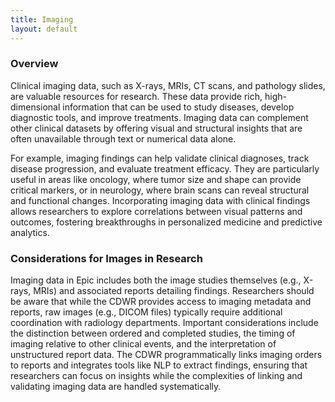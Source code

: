 ```yaml
---
title: Imaging
layout: default
---
```


### Overview
Clinical imaging data, such as X-rays, MRIs, CT scans, and pathology slides, are valuable resources for research. These data provide rich, high-dimensional information that can be used to study diseases, develop diagnostic tools, and improve treatments. Imaging data can complement other clinical datasets by offering visual and structural insights that are often unavailable through text or numerical data alone.

For example, imaging findings can help validate clinical diagnoses, track disease progression, and evaluate treatment efficacy. They are particularly useful in areas like oncology, where tumor size and shape can provide critical markers, or in neurology, where brain scans can reveal structural and functional changes. Incorporating imaging data with clinical findings allows researchers to explore correlations between visual patterns and outcomes, fostering breakthroughs in personalized medicine and predictive analytics.

### Considerations for Images in Research

Imaging data in Epic includes both the image studies themselves (e.g., X-rays, MRIs) and associated reports detailing findings. Researchers should be aware that while the CDWR provides access to imaging metadata and reports, raw images (e.g., DICOM files) typically require additional coordination with radiology departments. Important considerations include the distinction between ordered and completed studies, the timing of imaging relative to other clinical events, and the interpretation of unstructured report data. The CDWR programmatically links imaging orders to reports and integrates tools like NLP to extract findings, ensuring that researchers can focus on insights while the complexities of linking and validating imaging data are handled systematically.

<!--
### Considerations for Research
- Relevance to Research Questions: Align imaging report queries with the specific findings or modalities relevant to your study. For example, look for tumor measurements in oncology studies or structural brain changes in neurology. Use imaging reports to validate diagnoses or track changes over time in the context of your research objectives.

- Timing and Context of Imaging Studies: Imaging studies often occur within a specific clinical context, such as acute episodes or routine follow-ups. Ensure the timing of imaging aligns with your study’s objectives—for example, pre- and post-treatment imaging for efficacy studies or baseline scans for cohort definitions. Reflect on whether findings are from inpatient or outpatient settings and how that may affect interpretation.

- Imaging Report Content and Clarity: Imaging reports summarize key findings and often include impressions from radiologists. Familiarize yourself with common radiology terminology to accurately interpret these findings. Engage with the CDW-R to ensure reports are parsed correctly, capturing the key details needed for your research.

- CDW-R Infrastructure: Utilize tools for extracting structured information from imaging reports, such as natural language processing (NLP) frameworks. Leverage CDW-R’s capabilities to streamline imaging data retrieval and connect findings directly to clinical questions. Work closely with radiologists and the CDW-R team to refine imaging data requests. Radiologists can provide insights into report nuances, while the CDW-R ensures efficient querying and retrieval of data. For example, if DICOM files are required, coordinate to obtain relevant image sets efficiently.

 #### Ethical and Resource Considerations
Minimize unnecessary imaging studies, both to reduce patient burden and to adhere to ethical standards. Ensure imaging requests are justified and integral to your research goals. Avoid overburdening radiology teams by providing clear and focused data requests. 
### Future Directions
- Incorporating NLP tools to automate and enhance the analysis of imaging reports.
- Developing frameworks to integrate imaging findings seamlessly with other clinical and research datasets.
- Expanding CDW-R capabilities to provide more dynamic querying and access to imaging studies.


-->
